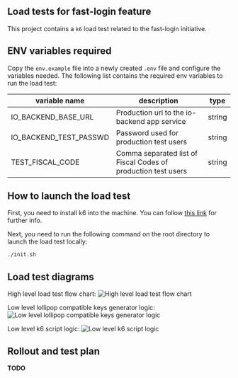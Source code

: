 ## Load tests for fast-login feature
This project contains a `k6` load test related to the fast-login initiative.

## ENV variables required
Copy the `env.example` file into a newly created `.env` file and configure the variables needed.
The following list contains the required env variables to run the load test: 

| variable name          | description                                                   | type   |
| ---------------------- | ------------------------------------------------------------- | ------ |
| IO_BACKEND_BASE_URL    | Production url to the io-backend app service                  | string |
| IO_BACKEND_TEST_PASSWD | Password used for production test users                       | string |
| TEST_FISCAL_CODE       | Comma separated list of Fiscal Codes of production test users | string |



## How to launch the load test
First, you need to install k6 into the machine. You can follow [this link](https://k6.io/docs/get-started/installation/) for further info.

Next, you need to run the following command on the root directory to launch the load test locally:

```bash
./init.sh
```

## Load test diagrams
High level load test flow chart:
![High level load test flow chart](docs/high-level-diagram.svg)

Low level lollipop compatible keys generator logic:
![Low level lollipop compatible keys generator logic](docs/low-level-diagram-1.svg)

Low level k6 script logic:
![Low level k6 script logic](docs/low-level-diagram-2.svg)

## Rollout and test plan
**TODO**
